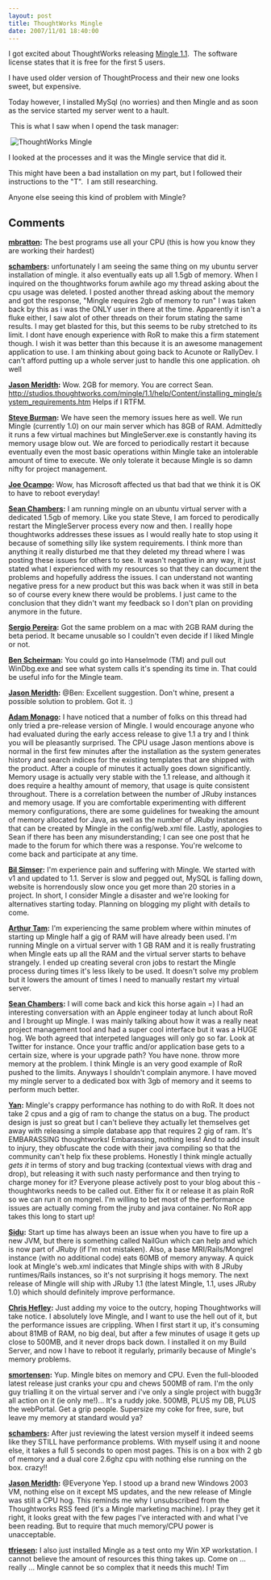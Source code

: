 ```yaml
---
layout: post
title: ThoughtWorks Mingle
date: 2007/11/01 18:40:00
---
```



I got excited about ThoughtWorks releasing [Mingle 1.1](http://www.lostechies.com/controlpanel/blogs/Saifuddin%20Goderya).  The software license states that it is free for the first 5 users.

I have used older version of ThoughtProcess and their new one looks sweet, but expensive.

Today however, I installed MySql (no worries) and then Mingle and as soon as the service started my server went to a hault.

 This is what I saw when I opend the task manager:

 ![ThoughtWorks Mingle](/blogs/jason_meridth/mingle_performance.GIF)  


I looked at the processes and it was the Mingle service that did it.

This might have been a bad installation on my part, but I followed their instructions to the "T".  I am still researching.

Anyone else seeing this kind of problem with Mingle?

## Comments

**[mbratton](#170 "2007-11-01 19:53:13"):** The best programs use all your CPU (this is how you know they are working their hardest)

**[schambers](#171 "2007-11-01 20:07:37"):** unfortunately I am seeing the same thing on my ubuntu server installation of mingle. it also eventually eats up all 1.5gb of memory. When I inquired on the thoughtworks forum awhile ago my thread asking about the cpu usage was deleted. I posted another thread asking about the memory and got the response, "Mingle requires 2gb of memory to run" I was taken back by this as i was the ONLY user in there at the time. Apparently it isn't a fluke either, I saw alot of other threads on their forum stating the same results. I may get blasted for this, but this seems to be ruby stretched to its limit. I dont have enough experience with RoR to make this a firm statement though. I wish it was better than this because it is an awesome management application to use. I am thinking about going back to Acunote or RallyDev. I can't afford putting up a whole server just to handle this one application. oh well

**[Jason Meridth](#172 "2007-11-01 20:22:15"):** Wow. 2GB for memory. You are correct Sean. http://studios.thoughtworks.com/mingle/1.1/help/Content/installing_mingle/system_requirements.htm Helps if I RTFM.

**[Steve Burman](#173 "2007-11-01 20:51:06"):** We have seen the memory issues here as well. We run Mingle (currently 1.0) on our main server which has 8GB of RAM. Admittedly it runs a few virtual machines but MingleServer.exe is constantly having its memory usage blow out. We are forced to periodically restart it because eventually even the most basic operations within Mingle take an intolerable amount of time to execute. We only tolerate it because Mingle is so damn nifty for project management.

**[Joe Ocampo](#174 "2007-11-01 22:26:10"):** Wow, has Microsoft affected us that bad that we think it is OK to have to reboot everyday!

**[Sean Chambers](#175 "2007-11-01 23:23:28"):** I am running mingle on an ubuntu virtual server with a dedicated 1.5gb of memory. Like you state Steve, I am forced to perodically restart the MingleServer process every now and then. I reallly hope thoughtworks addresses these issues as I would really hate to stop using it because of something silly like system requirements. I think more than anything it really disturbed me that they deleted my thread where I was posting these issues for others to see. It wasn't negative in any way, it just stated what I experienced with my resources so that they can document the problems and hopefully address the issues. I can understand not wanting negative press for a new product but this was back when it was still in beta so of course every knew there would be problems. I just came to the conclusion that they didn't want my feedback so I don't plan on providing anymore in the future.

**[Sergio Pereira](#176 "2007-11-02 10:58:28"):** Got the same problem on a mac with 2GB RAM during the beta period. It became unusable so I couldn't even decide if I liked Mingle or not.

**[Ben Scheirman](#177 "2007-11-02 17:03:03"):** You could go into Hanselmode (TM) and pull out WinDbg.exe and see what system calls it's spending its time in. That could be useful info for the Mingle team.

**[Jason Meridth](#178 "2007-11-02 17:45:42"):** @Ben: Excellent suggestion. Don't whine, present a possible solution to problem. Got it. :)

**[Adam Monago](#179 "2007-11-05 10:00:13"):** I have noticed that a number of folks on this thread had only tried a pre-release version of Mingle. I would encourage anyone who had evaluated during the early access release to give 1.1 a try and I think you will be pleasantly surprised. The CPU usage Jason mentions above is normal in the first few minutes after the installation as the system generates history and search indices for the existing templates that are shipped with the product. After a couple of minutes it actually goes down significantly. Memory usage is actually very stable with the 1.1 release, and although it does require a healthy amount of memory, that usage is quite consistent throughout. There is a correlation between the number of JRuby instances and memory usage. If you are comfortable experimenting with different memory configurations, there are some guidelines for tweaking the amount of memory allocated for Java, as well as the number of JRuby instances that can be created by Mingle in the config/web.xml file. Lastly, apologies to Sean if there has been any misunderstanding; I can see one post that he made to the forum for which there was a response. You're welcome to come back and participate at any time.

**[Bil Simser](#180 "2007-11-06 12:52:27"):** I'm experience pain and suffering with Mingle. We started with v1 and updated to 1.1. Server is slow and pegged out, MySQL is falling down, website is horrendously slow once you get more than 20 stories in a project. In short, I consider Mingle a disaster and we're looking for alternatives starting today. Planning on blogging my plight with details to come.

**[Arthur Tam](#181 "2007-11-27 19:27:33"):** I'm experiencing the same problem where within minutes of starting up Mingle half a gig of RAM will have already been used. I'm running Mingle on a virtual server with 1 GB RAM and it is really frustrating when Mingle eats up all the RAM and the virtual server starts to behave strangely. I ended up creating several cron jobs to restart the Mingle process during times it's less likely to be used. It doesn't solve my problem but it lowers the amount of times I need to manually restart my virtual server.

**[Sean Chambers](#182 "2007-11-28 00:21:48"):** I will come back and kick this horse again =) I had an interesting conversation with an Apple engineer today at lunch about RoR and I brought up Mingle. I was mainly talking about how it was a really neat project management tool and had a super cool interface but it was a HUGE hog. We both agreed that interpeted languages will only go so far. Look at Twitter for instance. Once your traffic and/or application base gets to a certain size, where is your upgrade path? You have none. throw more memory at the problem. I think Mingle is an very good example of RoR pushed to the limits. Anyways I shouldn't complain anymore. I have moved my mingle server to a dedicated box with 3gb of memory and it seems to perform much better.

**[Yan](#183 "2007-12-11 00:50:02"):** Mingle's crappy performance has nothing to do with RoR. It does not take 2 cpus and a gig of ram to change the status on a bug. The product design is just so great but I can't believe they actually let themselves get away with releasing a simple database app that requires 2 gig of ram. It's EMBARASSING thoughtworks! Embarassing, nothing less! And to add insult to injury, they obfuscate the code with their java compiling so that the community can't help fix these problems. Honestly I think mingle actually _gets it_ in terms of story and bug tracking (contextual views with drag and drop), but releasing it with such nasty performance and then trying to charge money for it? Everyone please actively post to your blog about this - thoughtworks needs to be called out. Either fix it or release it as plain RoR so we can run it on mongrel. I'm willing to bet most of the performance issues are actually coming from the jruby and java container. No RoR app takes this long to start up!

**[Sidu](#184 "2007-12-11 15:39:24"):** Start up time has always been an issue when you have to fire up a new JVM, but there is something called NailGun which can help and which is now part of JRuby (if I'm not mistaken). Also, a base MRI/Rails/Mongrel instance (with no additional code) eats 60MB of memory anyway. A quick look at Mingle's web.xml indicates that Mingle ships with with 8 JRuby runtimes/Rails instances, so it's not surprising it hogs memory. The next release of Mingle will ship with JRuby 1.1 (the latest Mingle, 1.1, uses JRuby 1.0) which should definitely improve performance.

**[Chris Hefley](#185 "2008-02-22 14:54:32"):** Just adding my voice to the outcry, hoping Thoughtworks will take notice. I absolutely love Mingle, and I want to use the hell out of it, but the performance issues are crippling. When I first start it up, it's consuming about 81MB of RAM, no big deal, but after a few minutes of usage it gets up close to 500MB, and it never drops back down. I installed it on my Build Server, and now I have to reboot it regularly, primarily because of Mingle's memory problems.

**[smortensen](#186 "2008-04-17 07:36:44"):** Yup. Mingle bites on memory and CPU. Even the full-blooded latest release just cranks your cpu and chews 500MB of ram. I'm the only guy trialling it on the virtual server and i've only a single project with bugg3r all action on it (ie only me!)... It's a ruddy joke. 500MB, PLUS my DB, PLUS the webPortal. Get a grip people. Supersize my coke for free, sure, but leave my memory at standard would ya?

**[schambers](#187 "2008-04-17 10:48:43"):** After just reviewing the latest version myself it indeed seems like they STILL have performance problems. With myself using it and noone else, it takes a full 5 seconds to open most pages. This is on a box with 2 gb of memory and a dual core 2.6ghz cpu with nothing else running on the box. crazy!!

**[Jason Meridth](#188 "2008-04-17 11:02:27"):** @Everyone Yep. I stood up a brand new Windows 2003 VM, nothing else on it except MS updates, and the new release of Mingle was still a CPU hog. This reminds me why I unsubscribed from the Thoughtworks RSS feed (it's a Mingle marketing machine). I pray they get it right, it looks great with the few pages I've interacted with and what I've been reading. But to require that much memory/CPU power is unacceptable.

**[tfriesen](#189 "2008-08-15 17:19:25"):** I also just installed Mingle as a test onto my Win XP workstation. I cannot believe the amount of resources this thing takes up. Come on ... really ... Mingle cannot be so complex that it needs this much! Tim

